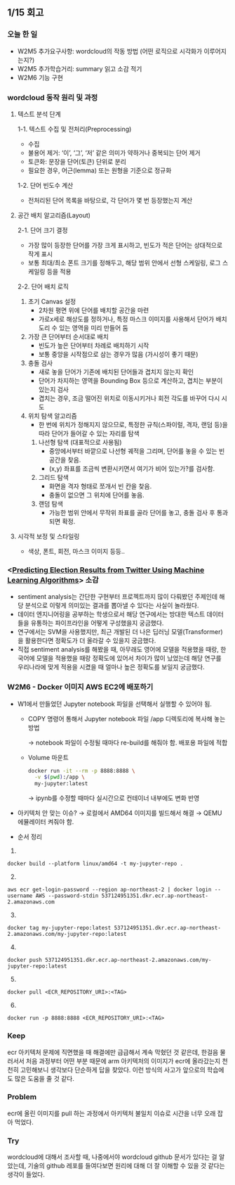 ## 1/15 회고

### 오늘 한 일
- W2M5 추가요구사항: wordcloud의 작동 방법 (어떤 로직으로 시각화가 이루어지는지?)
- W2M5 추가학습거리: <Predicting Election Results from Twitter Using Machine Learning Algorithms> summary 읽고 소감 적기
- W2M6 기능 구현

### wordcloud 동작 원리 및 과정
1. 텍스트 분석 단계
    
    1-1. 텍스트 수집 및 전처리(Preprocessing)
    
    - 수집
    - 불용어 제거: ‘이’, ‘그’, ‘저’ 같은 의미가 약하거나 중복되는 단어 제거
    - 토큰화: 문장을 단어(토큰) 단위로 분리
    - 필요한 경우, 어근(lemma) 또는 원형을 기준으로 정규화
    
    1-2. 단어 빈도수 계산
    
    - 전처리된 단어 목록을 바탕으로, 각 단어가 몇 번 등장했는지 계산
2. 공간 배치 알고리즘(Layout)
    
    2-1. 단어 크기 결정
    
    - 가장 많이 등장한 단어를 가장 크게 표시하고, 빈도가 적은 단어는 상대적으로 작게 표시
    - 보통 최대/최소 폰트 크기를 정해두고, 해당 범위 안에서 선형 스케일링, 로그 스케일링 등을 적용
    
    2-2. 단어 배치 로직
    
    1. 초기 Canvas 설정
        - 2차원 평면 위에 단어를 배치할 공간을 마련
        - 가로x세로 해상도를 정하거나, 특정 마스크 이미지를 사용해서 단어가 배치도리 수 있는 영역을 미리 만들어 둠
    2. 가장 큰 단어부터 순서대로 배치
        - 빈도가 높은 단어부터 차례로 배치하기 시작
        - 보통 중앙을 시작점으로 삼는 경우가 많음 (가시성이 좋기 때문)
    3. 충돌 검사
        - 새로 놓을 단어가 기존에 배치된 단어들과 겹치지 않는지 확인
        - 단어가 차지하는 영역을 Bounding Box 등으로 계산하고, 겹치는 부분이 있는지 검사
        - 겹치는 경우, 조금 떨어진 위치로 이동시키거나 회전 각도를 바꾸어 다시 시도
    4. 위치 탐색 알고리즘
        - 한 번에 위치가 정해지지 않으므로, 특정한 규칙(스파이럴, 격자, 랜덤 등)을 따라 단어가 들어갈 수 있는 자리를 탐색
        1. 나선형 탐색 (대표적으로 사용됨)
            - 중앙에서부터 바깥으로 나선형 궤적을 그리며, 단어를 놓을 수 있는 빈 공간을 찾음.
            - (x,y) 좌표를 조금씩 변환시키면서 여기가 비어 있는가?를 검사함.
        2. 그리드 탐색
            - 화면을 격자 형태로 쪼개서 빈 칸을 찾음.
            - 충돌이 없으면 그 위치에 단어를 놓음.
        3. 랜덤 탐색
            - 가능한 범위 안에서 무작위 좌표를 골라 단어를 놓고, 충돌 검사 후 통과되면 확정.
3. 시각적 보정 및 스타일링
    - 색상, 폰트, 회전, 마스크 이미지 등등..

### <[Predicting Election Results from Twitter Using Machine Learning Algorithms](https://www.researchgate.net/publication/343310126_Predicting_Election_Results_from_Twitter_Using_Machine_Learning_Algorithms)> 소감

- sentiment analysis는 간단한 구현부터 프로젝트까지 많이 다뤄봤던 주제인데 해당 분석으로 이렇게 의미있는 결과를 뽑아낼 수 있다는 사실이 놀라웠다.
- 데이터 엔지니어링을 공부하는 학생으로서 해당 연구에서는 방대한 텍스트 데이터들을 유통하는 파이프라인을 어떻게 구성했을지 궁금했다.
- 연구에서는 SVM을 사용했지만, 최근 개발된 더 나은 딥러닝 모델(Transformer)을 활용한다면 정확도가 더 올라갈 수 있을지 궁금했다.
- 직접 sentiment analysis를 해봤을 때, 아무래도 영어에 모델을 적용했을 때랑, 한국어에 모델을 적용했을 때랑 정확도에 있어서 차이가 많이 났었는데 해당 연구를 우리나라에 맞게 적용을 시켰을 때 얼마나 높은 정확도를 보일지 궁금했다.

### W2M6 - Docker 이미지 AWS EC2에 배포하기

- W1에서 만들었던 Jupyter notebook 파일을 선택해서 실행할 수 있어야 됨.
    - COPY 명령어 통해서 Jupyter notebook 파일 /app 디렉토리에 복사해 놓는 방법
        
        → notebook 파일이 수정될 때마다 re-build를 해줘야 함. 배포용 파일에 적합
        
    - Volume 마운트
        
        ```bash
        docker run -it --rm -p 8888:8888 \
          -v $(pwd):/app \
          my-jupyter:latest
        ```
        
        → ipynb를 수정할 때마다 실시간으로 컨테이너 내부에도 변화 반영

- 아키텍처 안 맞는 이슈?
    → 로컬에서 AMD64 이미지를 빌드해서 해결
    → QEMU 에뮬레이터 켜줘야 함.

- 순서 정리

1.

```
docker build --platform linux/amd64 -t my-jupyter-repo .
```

2.

```
aws ecr get-login-password --region ap-northeast-2 | docker login --username AWS --password-stdin 537124951351.dkr.ecr.ap-northeast-2.amazonaws.com
```

3.

```
docker tag my-jupyter-repo:latest 537124951351.dkr.ecr.ap-northeast-2.amazonaws.com/my-jupyter-repo:latest
```

4.

```
docker push 537124951351.dkr.ecr.ap-northeast-2.amazonaws.com/my-jupyter-repo:latest
```

5.

```
docker pull <ECR_REPOSITORY_URI>:<TAG>
```

6.

```
docker run -p 8888:8888 <ECR_REPOSITORY_URI>:<TAG>
```

### Keep

ecr 아키텍처 문제에 직면했을 때 해결에만 급급해서 계속 막혔던 것 같은데, 한걸음 물러서서 처음 과정부터 어떤 부분 때문에 arm 아키텍처의 이미지가 ecr에 올라갔는지 천천히 고민해보니 생각보다 단순하게 답을 찾았다. 이런 방식의 사고가 앞으로의 학습에도 많은 도움을 줄 것 같다.

### Problem

ecr에 올린 이미지를 pull 하는 과정에서 아키텍처 불일치 이슈로 시간을 너무 오래 잡아 먹었다. 

### Try

wordcloud에 대해서 조사할 때, 나중에서야 wordcloud github 문서가 있다는 걸 알았는데, 기술의 github 레포를 들여다보면 원리에 대해 더 잘 이해할 수 있을 것 같다는 생각이 들었다.